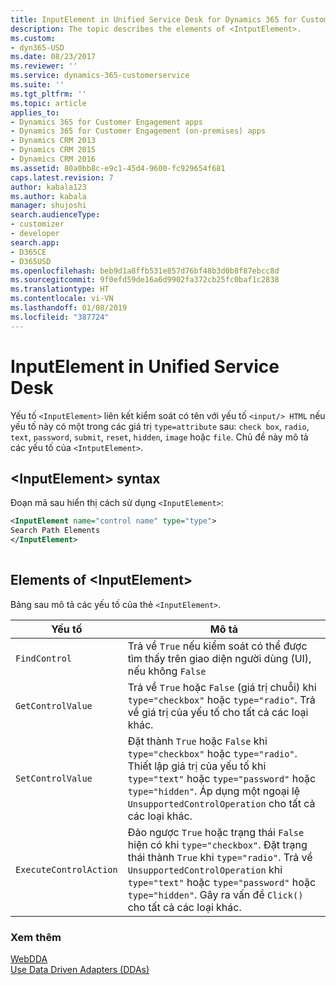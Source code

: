 ```yaml
---
title: InputElement in Unified Service Desk for Dynamics 365 for Customer Engagement apps| MicrosoftDocs
description: The topic describes the elements of <IntputElement>.
ms.custom:
- dyn365-USD
ms.date: 08/23/2017
ms.reviewer: ''
ms.service: dynamics-365-customerservice
ms.suite: ''
ms.tgt_pltfrm: ''
ms.topic: article
applies_to:
- Dynamics 365 for Customer Engagement apps
- Dynamics 365 for Customer Engagement (on-premises) apps
- Dynamics CRM 2013
- Dynamics CRM 2015
- Dynamics CRM 2016
ms.assetid: 80a0bb8c-e9c1-45d4-9600-fc929654f681
caps.latest.revision: 7
author: kabala123
ms.author: kabala
manager: shujoshi
search.audienceType:
- customizer
- developer
search.app:
- D365CE
- D365USD
ms.openlocfilehash: beb9d1a8ffb531e857d76bf48b3d0b8f87ebcc8d
ms.sourcegitcommit: 9f0efd59de16a6d9902fa372cb25fc0baf1c2838
ms.translationtype: HT
ms.contentlocale: vi-VN
ms.lasthandoff: 01/08/2019
ms.locfileid: "387724"
---
```

# <a name="inputelement-in-unified-service-desk"></a>InputElement in Unified Service Desk
Yếu tố `<InputElement>` liên kết kiểm soát có tên với yếu tố `<input/> HTML` nếu yếu tố này có một trong các giá trị `type=attribute` sau: `check box`, `radio`, `text`, `password`, `submit`, `reset`, `hidden`, `image` hoặc `file`. Chủ đề này mô tả các yếu tố của `<IntputElement>`.  
  
## <a name="inputelement-syntax"></a>\<InputElement> syntax  
 Đoạn mã sau hiển thị cách sử dụng `<InputElement>`:  
  
```xml  
<InputElement name="control name" type="type">  
Search Path Elements  
</InputElement>  
  
```  
  
## <a name="elements-of-inputelement"></a>Elements of \<InputElement>  
 Bảng sau mô tả các yếu tố của thẻ `<InputElement>`.  
  
|Yếu tố|Mô tả|  
|-------------|-----------------|  
|`FindControl`|Trả về `True` nếu kiểm soát có thể được tìm thấy trên giao diện người dùng (UI), nếu không `False`|  
|`GetControlValue`|Trả về `True` hoặc `False` (giá trị chuỗi) khi `type="checkbox"` hoặc `type="radio"`. Trả về giá trị của yếu tố cho tất cả các loại khác.|  
|`SetControlValue`|Đặt thành `True` hoặc `False` khi `type="checkbox"` hoặc `type="radio"`. Thiết lập giá trị của yếu tố khi `type="text"` hoặc `type="password"` hoặc `type="hidden"`. Áp dụng một ngoại lệ `UnsupportedControlOperation` cho tất cả các loại khác.|  
|`ExecuteControlAction`|Đảo ngược `True` hoặc trạng thái `False` hiện có khi `type="checkbox"`. Đặt trạng thái thành `True` khi `type="radio"`. Trả về `UnsupportedControlOperation` khi `type="text"` hoặc `type="password"` hoặc `type="hidden"`. Gây ra vấn đề `Click()` cho tất cả các loại khác.|  
  
### <a name="see-also"></a>Xem thêm  
 [WebDDA](../unified-service-desk/web-dda.md)   
 [Use Data Driven Adapters (DDAs)](../unified-service-desk/use-data-driven-adapters-ddas.md)

